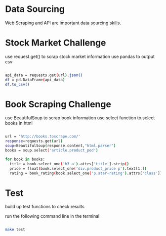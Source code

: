 
# Data Sourcing

Web Scraping and API are important data sourcing skills.

# Stock Market Challenge
use request.get() to scrap stock market information
use pandas to output csv

```bash

api_data = requests.get(url).json()
df = pd.DataFrame(api_data)
df.to_csv()

```

# Book Scraping Challenge
use BeautifulSoup to scrap book information
use select function to select books in html

```bash

url = 'http://books.toscrape.com/'
response=requests.get(url)
soup=BeautifulSoup(response.content,"html.parser")
books = soup.select('article.product_pod')

for book in books:
  title = book.select_one('h3 a').attrs['title'].strip()
  price = float(book.select_one('div.product_price p').text[1:])
  rating = book_rating(book.select_one('p.star-rating').attrs['class'])

```

# Test
build up test functions to check results

run the following command line in the terminal

```bash

make test

```
